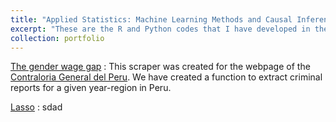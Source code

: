 ```yaml
---
title: "Applied Statistics: Machine Learning Methods and Causal Inference in Economic Analysis "
excerpt: "These are the R and Python codes that I have developed in the Applied Statistics: Machine Learning Methods and Causal Inference in Economic Analysis course with my colleagues Sonia Asto and Nicole Linares."
collection: portfolio
---
```

[The gender wage gap](https://github.com/deecc/AS/tree/main/The%20gender%20wage%20gap)  : This scraper was created for the webpage of the [Contraloria General del Peru](https://appbp.contraloria.gob.pe/BuscadorCGR/Informes/Avanzado.html). We have created a function to extract criminal reports for a given year-region in Peru.

[Lasso](https://github.com/deecc/AS/tree/main/Lasso-data%20splitting) : sdad